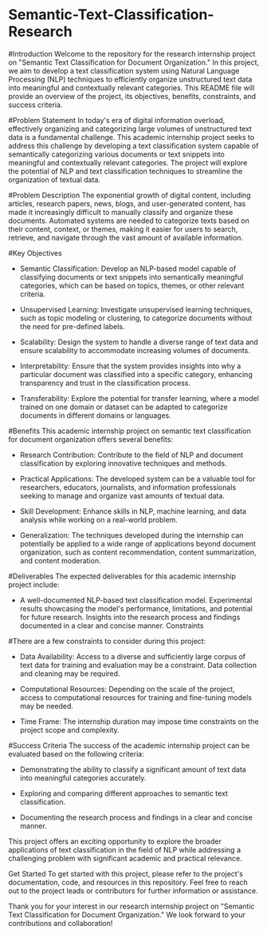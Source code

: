 # Semantic-Text-Classification-Research

#Introduction
Welcome to the repository for the research internship project on "Semantic Text Classification for Document Organization." In this project, we aim to develop a text classification system using Natural Language Processing (NLP) techniques to efficiently organize unstructured text data into meaningful and contextually relevant categories. This README file will provide an overview of the project, its objectives, benefits, constraints, and success criteria.

#Problem Statement
In today's era of digital information overload, effectively organizing and categorizing large volumes of unstructured text data is a fundamental challenge. This academic internship project seeks to address this challenge by developing a text classification system capable of semantically categorizing various documents or text snippets into meaningful and contextually relevant categories. The project will explore the potential of NLP and text classification techniques to streamline the organization of textual data.

#Problem Description
The exponential growth of digital content, including articles, research papers, news, blogs, and user-generated content, has made it increasingly difficult to manually classify and organize these documents. Automated systems are needed to categorize texts based on their content, context, or themes, making it easier for users to search, retrieve, and navigate through the vast amount of available information.

#Key Objectives
* Semantic Classification: Develop an NLP-based model capable of classifying documents or text snippets into semantically meaningful categories, which can be based on topics, themes, or other relevant criteria.

- Unsupervised Learning: Investigate unsupervised learning techniques, such as topic modeling or clustering, to categorize documents without the need for pre-defined labels.

- Scalability: Design the system to handle a diverse range of text data and ensure scalability to accommodate increasing volumes of documents.

- Interpretability: Ensure that the system provides insights into why a particular document was classified into a specific category, enhancing transparency and trust in the classification process.

- Transferability: Explore the potential for transfer learning, where a model trained on one domain or dataset can be adapted to categorize documents in different domains or languages.

#Benefits
This academic internship project on semantic text classification for document organization offers several benefits:

- Research Contribution: Contribute to the field of NLP and document classification by exploring innovative techniques and methods.

- Practical Applications: The developed system can be a valuable tool for researchers, educators, journalists, and information professionals seeking to manage and organize vast amounts of textual data.

- Skill Development: Enhance skills in NLP, machine learning, and data analysis while working on a real-world problem.

- Generalization: The techniques developed during the internship can potentially be applied to a wide range of applications beyond document organization, such as content recommendation, content summarization, and content moderation.

#Deliverables
The expected deliverables for this academic internship project include:

- A well-documented NLP-based text classification model.
Experimental results showcasing the model's performance, limitations, and potential for future research.
Insights into the research process and findings documented in a clear and concise manner.
Constraints

#There are a few constraints to consider during this project:

- Data Availability: Access to a diverse and sufficiently large corpus of text data for training and evaluation may be a constraint. Data collection and cleaning may be required.

- Computational Resources: Depending on the scale of the project, access to computational resources for training and fine-tuning models may be needed.

- Time Frame: The internship duration may impose time constraints on the project scope and complexity.

#Success Criteria
The success of the academic internship project can be evaluated based on the following criteria:

- Demonstrating the ability to classify a significant amount of text data into meaningful categories accurately.

- Exploring and comparing different approaches to semantic text classification.

- Documenting the research process and findings in a clear and concise manner.

This project offers an exciting opportunity to explore the broader applications of text classification in the field of NLP while addressing a challenging problem with significant academic and practical relevance.

Get Started
To get started with this project, please refer to the project's documentation, code, and resources in this repository. Feel free to reach out to the project leads or contributors for further information or assistance.

Thank you for your interest in our research internship project on "Semantic Text Classification for Document Organization." We look forward to your contributions and collaboration!
